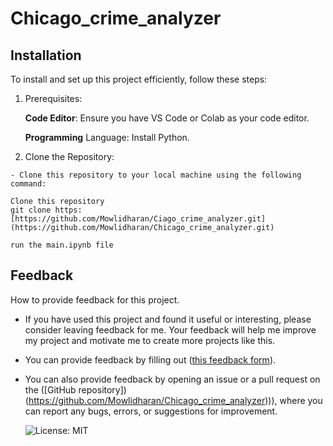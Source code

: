 # Chicago_crime_analyzer
## Installation 
To install and set up this project efficiently, follow these steps:

  1. Prerequisites:
  
      **Code Editor**: Ensure you have VS Code or Colab as your code editor.
    
      **Programming** Language: Install Python.
   
  2. Clone the Repository:

    - Clone this repository to your local machine using the following command:

    Clone this repository
    git clone https: [https://github.com/Mowlidharan/Ciago_crime_analyzer.git](https://github.com/Mowlidharan/Chicago_crime_analyzer.git)

    run the main.ipynb file

## Feedback

How to provide feedback for this project.

- If you have used this project and found it useful or interesting, please consider leaving feedback for me. Your feedback will help me improve my project and motivate me to create more projects like this.
- You can provide feedback by filling out ([this feedback form](https://forms.gle/nAnoDiTkt7zrGw9c8)).
- You can also provide feedback by opening an issue or a pull request on the ([GitHub repository])(https://github.com/Mowlidharan/Chicago_crime_analyzer))), where you can report any bugs, errors, or suggestions for improvement.

  ![License: MIT](https://img.shields.io/badge/License-MIT-yellow.svg)
